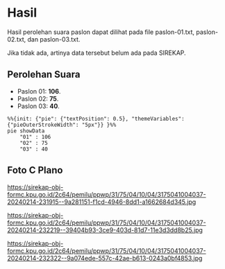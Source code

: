 # Hasil

Hasil perolehan suara paslon dapat dilihat pada file paslon-01.txt, paslon-02.txt, dan paslon-03.txt.

Jika tidak ada, artinya data tersebut belum ada pada SIREKAP.

## Perolehan Suara

 * Paslon 01: **106**.
 * Paslon 02: **75**.
 * Paslon 03: **40**.

```mermaid
%%{init: {"pie": {"textPosition": 0.5}, "themeVariables": {"pieOuterStrokeWidth": "5px"}} }%%
pie showData
    "01" : 106
    "02" : 75
    "03" : 40
```
## Foto C Plano

https://sirekap-obj-formc.kpu.go.id/2c64/pemilu/ppwp/31/75/04/10/04/3175041004037-20240214-231915--9a281151-f1cd-4946-8dd1-a1662684d345.jpg

https://sirekap-obj-formc.kpu.go.id/2c64/pemilu/ppwp/31/75/04/10/04/3175041004037-20240214-232219--39404b93-3ce9-403d-81d7-11e3d3dd8b25.jpg

https://sirekap-obj-formc.kpu.go.id/2c64/pemilu/ppwp/31/75/04/10/04/3175041004037-20240214-232322--9a074ede-557c-42ae-b613-0243a0bf4853.jpg
